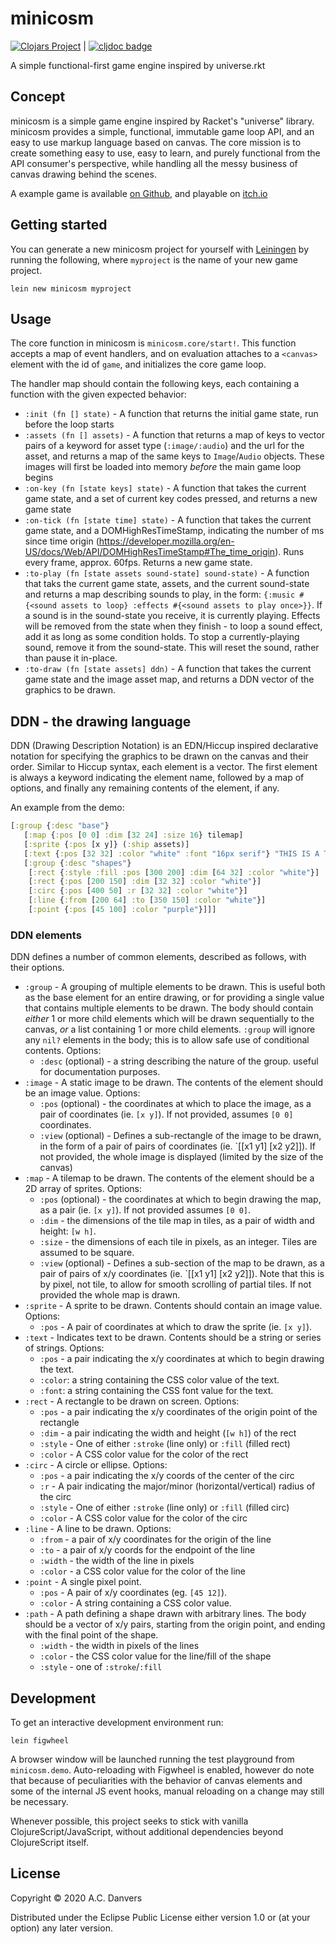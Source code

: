 # minicosm
[![Clojars Project](https://img.shields.io/clojars/v/minicosm.svg)](https://clojars.org/minicosm) | [![cljdoc badge](https://cljdoc.org/badge/minicosm/minicosm)](https://cljdoc.org/d/minicosm/minicosm/CURRENT)



A simple functional-first game engine inspired by universe.rkt

## Concept

minicosm is a simple game engine inspired by Racket's "universe" library. minicosm provides a simple, functional, immutable game loop API, and an easy to use markup language based on canvas. The core mission is to create something easy to use, easy to learn, and purely functional from the API consumer's perspective, while handling all the messy business of canvas drawing behind the scenes.

A example game is available [on Github](https://github.com/jarcane/minicosm-demo), and playable on [itch.io](https://annarcana.itch.io/minicosm-demo)

## Getting started

You can generate a new minicosm project for yourself with [Leiningen](https://github.com/technomancy/leiningen) by running the following, where `myproject` is the name of your new game project.

```
lein new minicosm myproject
```

## Usage

The core function in minicosm is `minicosm.core/start!`. This function accepts a map of event handlers, and on evaluation attaches to a `<canvas>` element with the id of `game`, and initializes the core game loop.

The handler map should contain the following keys, each containing a function with the given expected behavior:

* `:init (fn [] state)` - 
    A function that returns the initial game state, run before the loop starts
* `:assets (fn [] assets)` -
     A function that returns a map of keys to vector pairs of a keyword for asset type (`:image/:audio`) and the url for the asset, and returns a map of the same keys to `Image`/`Audio` objects. These images will first be loaded into memory *before* the main game loop begins
* `:on-key (fn [state keys] state)` - 
    A function that takes the current game state, and a set of current key codes pressed, and returns a new game state
* `:on-tick (fn [state time] state)` -
    A function that takes the current game state, and a DOMHighResTimeStamp, indicating the number of ms since time origin (https://developer.mozilla.org/en-US/docs/Web/API/DOMHighResTimeStamp#The_time_origin). Runs every frame, approx. 60fps. Returns a new game state.
* `:to-play (fn [state assets sound-state] sound-state)` -
    A function that taks the current game state, assets, and the current sound-state
    and returns a map describing sounds to play, in the form:
    `{:music #{<sound assets to loop} :effects #{<sound assets to play once>}}`. If a sound is in the sound-state you receive, it is currently playing. Effects will be removed from the state when they finish - to loop a sound effect, add it as long as some condition holds. To stop a currently-playing sound, remove it from the sound-state. This will reset the sound, rather than pause it in-place.
* `:to-draw (fn [state assets] ddn)` -
    A function that takes the current game state and the image asset map, and returns a DDN vector of the graphics to be drawn. 

## DDN - the drawing language

DDN (Drawing Description Notation) is an EDN/Hiccup inspired declarative notation for specifying the graphics to be drawn on the canvas and their order. Similar to Hiccup syntax, each element is a vector. The first element is always a keyword indicating the element name, followed by a map of options, and finally any remaining contents of the element, if any.

An example from the demo: 
```clj
[:group {:desc "base"}
   [:map {:pos [0 0] :dim [32 24] :size 16} tilemap]
   [:sprite {:pos [x y]} (:ship assets)]
   [:text {:pos [32 32] :color "white" :font "16px serif"} "THIS IS A TEST"]
   [:group {:desc "shapes"}
    [:rect {:style :fill :pos [300 200] :dim [64 32] :color "white"}]
    [:rect {:pos [200 150] :dim [32 32] :color "white"}]
    [:circ {:pos [400 50] :r [32 32] :color "white"}]
    [:line {:from [200 64] :to [350 150] :color "white"}]
    [:point {:pos [45 100] :color "purple"}]]]
```

### DDN elements

DDN defines a number of common elements, described as follows, with their options.

* `:group` - A grouping of multiple elements to be drawn. This is useful both as the base element for an entire drawing, or for providing a single value that contains multiple elements to be drawn. The body should contain *either* 1 or more child elements which will be drawn sequentially to the canvas, *or* a list containing 1 or more child elements. `:group` will ignore any `nil?` elements in the body; this is to allow safe use of conditional contents. Options:
    - `:desc` (optional) - a string describing the nature of the group. useful for documentation purposes.
* `:image` - A static image to be drawn. The contents of the element should be an image value. Options:
    - `:pos` (optional) - the coordinates at which to place the image, as a pair of coordinates (ie. `[x y]`). If not provided, assumes `[0 0]` coordinates.
    - `:view` (optional) - Defines a sub-rectangle of the image to be drawn, in the form of a pair of pairs of coordinates (ie. `[[x1 y1] [x2 y2]]). If not provided, the whole image is displayed (limited by the size of the canvas)
* `:map` - A tilemap to be drawn. The contents of the element should be a 2D array of sprites. Options:
    - `:pos` (optional) - the coordinates at which to begin drawing the map, as a pair (ie. `[x y]`). If not provided assumes `[0 0]`.
    - `:dim` - the dimensions of the tile map in tiles, as a pair of width and height: `[w h]`.
    - `:size` - the dimensions of each tile in pixels, as an integer. Tiles are assumed to be square.
    - `:view` (optional) - Defines a sub-section of the map to be drawn, as a pair of pairs of x/y coordinates (ie. `[[x1 y1] [x2 y2]]). Note that this is by pixel, not tile, to allow for smooth scrolling of partial tiles. If not provided the whole map is drawn.
* `:sprite` - A sprite to be drawn. Contents should contain an image value. Options:
    - `:pos` - A pair of coordinates at which to draw the sprite (ie. `[x y]`).
* `:text` - Indicates text to be drawn. Contents should be a string or series of strings. Options:
    - `:pos` - a pair indicating the x/y coordinates at which to begin drawing the text.
    - `:color`: a string containing the CSS color value of the text.
    - `:font`: a string containing the CSS font value for the text.
* `:rect` - A rectangle to be drawn on screen. Options:
    - `:pos` - a pair indicating the x/y coordinates of the origin point of the rectangle
    - `:dim` - a pair indicating the width and height (`[w h]`) of the rect
    - `:style` - One of either `:stroke` (line only) or `:fill` (filled rect)
    - `:color` - A CSS color value for the color of the rect
* `:circ` - A circle or ellipse. Options:
    - `:pos` - a pair indicating the x/y coords of the center of the circ
    - `:r` - A pair indicating the major/minor (horizontal/vertical) radius of the circ
    - `:style` - One of either `:stroke` (line only) or `:fill` (filled circ)
    - `:color` - A CSS color value for the color of the circ
* `:line` - A line to be drawn. Options:
    - `:from` - a pair of x/y coordinates for the origin of the line
    - `:to` - a pair of x/y coords for the endpoint of the line
    - `:width` - the width of the line in pixels
    - `:color` - a CSS color value for the color of the line
* `:point` - A single pixel point. 
    - `:pos` - A pair of x/y coordinates (eg. `[45 12]`).
    - `:color` - A string containing a CSS color value.
* `:path` - A path defining a shape drawn with arbitrary lines. The body should be a vector of x/y pairs, starting from the origin point, and ending with the final point of the shape. 
    - `:width` - the width in pixels of the lines
    - `:color` - the CSS color value for the line/fill of the shape
    - `:style` - one of `:stroke`/`:fill`

## Development

To get an interactive development environment run:

    lein figwheel

A browser window will be launched running the test playground from `minicosm.demo`. Auto-reloading with Figwheel is enabled, however do note that because of peculiarities with the behavior of canvas elements and some of the internal JS event hooks, manual reloading on a change may still be necessary.

Whenever possible, this project seeks to stick with vanilla ClojureScript/JavaScript, without additional dependencies beyond ClojureScript itself.

## License

Copyright © 2020 A.C. Danvers

Distributed under the Eclipse Public License either version 1.0 or (at your option) any later version.

